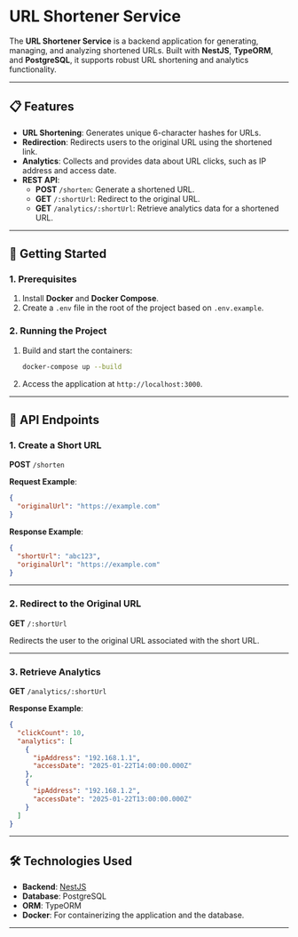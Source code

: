 # URL Shortener Service

The **URL Shortener Service** is a backend application for generating, managing, and analyzing shortened URLs. Built with **NestJS**, **TypeORM**, and **PostgreSQL**, it supports robust URL shortening and analytics functionality.

---

## 📋 Features

- **URL Shortening**: Generates unique 6-character hashes for URLs.
- **Redirection**: Redirects users to the original URL using the shortened link.
- **Analytics**: Collects and provides data about URL clicks, such as IP address and access date.
- **REST API**:
  - **POST** `/shorten`: Generate a shortened URL.
  - **GET** `/:shortUrl`: Redirect to the original URL.
  - **GET** `/analytics/:shortUrl`: Retrieve analytics data for a shortened URL.

---

## 🚀 Getting Started

### 1. Prerequisites

1. Install **Docker** and **Docker Compose**.
2. Create a `.env` file in the root of the project based on `.env.example`.

### 2. Running the Project

1. Build and start the containers:

   ```bash
   docker-compose up --build
   ```

2. Access the application at `http://localhost:3000`.

---

## 📙 API Endpoints

### 1. Create a Short URL
**POST** `/shorten`

**Request Example**:
```json
{
  "originalUrl": "https://example.com"
}
```

**Response Example**:
```json
{
  "shortUrl": "abc123",
  "originalUrl": "https://example.com"
}
```

---

### 2. Redirect to the Original URL
**GET** `/:shortUrl`

Redirects the user to the original URL associated with the short URL.

---

### 3. Retrieve Analytics
**GET** `/analytics/:shortUrl`

**Response Example**:
```json
{
  "clickCount": 10,
  "analytics": [
    {
      "ipAddress": "192.168.1.1",
      "accessDate": "2025-01-22T14:00:00.000Z"
    },
    {
      "ipAddress": "192.168.1.2",
      "accessDate": "2025-01-22T13:00:00.000Z"
    }
  ]
}
```

---

## 🛠️ Technologies Used

- **Backend**: [NestJS](https://nestjs.com/)
- **Database**: PostgreSQL
- **ORM**: TypeORM
- **Docker**: For containerizing the application and the database.

---
